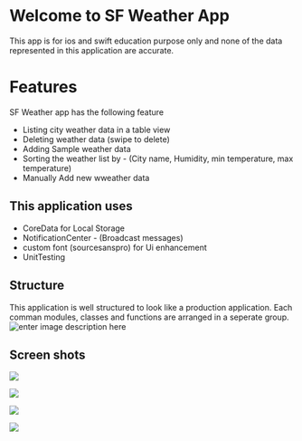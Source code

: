 # Welcome to SF Weather App

This app is for ios and swift education purpose only and none of the data represented in this application are accurate. 

# Features
SF Weather app has the following feature
- Listing city weather data in a table view
- Deleting weather data (swipe to delete)
- Adding Sample weather data
- Sorting the weather list  by - (City name, Humidity, min temperature, max temperature)
- Manually Add new wweather data

## This application uses
- CoreData for Local Storage
- NotificationCenter - (Broadcast messages)
- custom font (sourcesanspro) for Ui enhancement
- UnitTesting

## Structure

This application is well structured to look like a production application. Each comman modules, classes and functions are arranged in a seperate group.
![enter image description here](https://github.com/sathyabaman/SF-Weather-App/blob/master/readmeImages/Screen%20Shot%202018-05-06%20at%203.59.45%20PM.png)


## Screen shots

![](Simulator%20Screen%20Shot%20-%20iPhone%208%20Plus%20-%202018-05-06%20at%2015.47.06.png)

![](https://github.com/sathyabaman/SF-Weather-App/blob/master/readmeImages/Simulator%20Screen%20Shot%20-%20iPhone%20X%20-%202018-05-06%20at%2014.51.47.png)

![](https://github.com/sathyabaman/SF-Weather-App/blob/master/readmeImages/Simulator%20Screen%20Shot%20-%20iPhone%20X%20-%202018-05-06%20at%2014.52.04.png)

![](https://github.com/sathyabaman/SF-Weather-App/blob/master/readmeImages/Simulator%20Screen%20Shot%20-%20iPhone%20X%20-%202018-05-06%20at%2014.53.28.png )
